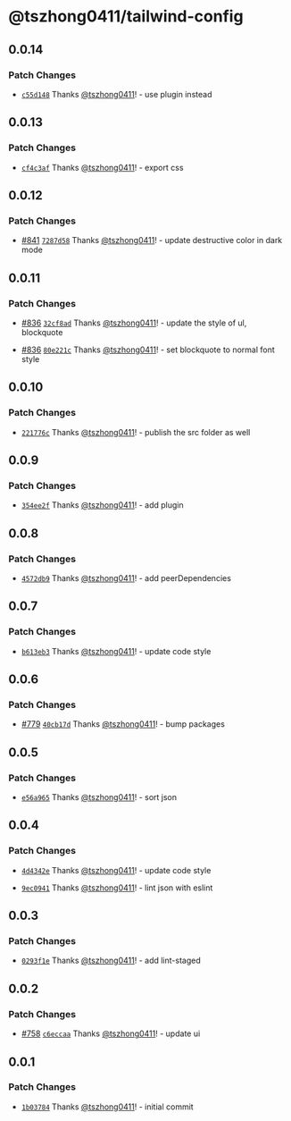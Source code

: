 # @tszhong0411/tailwind-config

## 0.0.14

### Patch Changes

- [`c55d148`](https://github.com/tszhong0411/honghong.me/commit/c55d14871ce7510226d2cb0b02222e86f23a8b40) Thanks [@tszhong0411](https://github.com/tszhong0411)! - use plugin instead

## 0.0.13

### Patch Changes

- [`cf4c3af`](https://github.com/tszhong0411/honghong.me/commit/cf4c3af98757bc3d2daf6dddb60ec68f5d492c29) Thanks [@tszhong0411](https://github.com/tszhong0411)! - export css

## 0.0.12

### Patch Changes

- [#841](https://github.com/tszhong0411/honghong.me/pull/841) [`7287d58`](https://github.com/tszhong0411/honghong.me/commit/7287d58e01d380c935f96d8e45ffa8a69bd8e575) Thanks [@tszhong0411](https://github.com/tszhong0411)! - update destructive color in dark mode

## 0.0.11

### Patch Changes

- [#836](https://github.com/tszhong0411/honghong.me/pull/836) [`32cf8ad`](https://github.com/tszhong0411/honghong.me/commit/32cf8ade55089eb5fc8909ec222f3aba4167f135) Thanks [@tszhong0411](https://github.com/tszhong0411)! - update the style of ul, blockquote

- [#836](https://github.com/tszhong0411/honghong.me/pull/836) [`80e221c`](https://github.com/tszhong0411/honghong.me/commit/80e221c06956636387a75438fb9d94c2bc4f0bfb) Thanks [@tszhong0411](https://github.com/tszhong0411)! - set blockquote to normal font style

## 0.0.10

### Patch Changes

- [`221776c`](https://github.com/tszhong0411/honghong.me/commit/221776c1d71aa0f2d252da9ad7a97406ee7e5e29) Thanks [@tszhong0411](https://github.com/tszhong0411)! - publish the src folder as well

## 0.0.9

### Patch Changes

- [`354ee2f`](https://github.com/tszhong0411/honghong.me/commit/354ee2fb54efb4aa35737760cd008271a0765ff2) Thanks [@tszhong0411](https://github.com/tszhong0411)! - add plugin

## 0.0.8

### Patch Changes

- [`4572db9`](https://github.com/tszhong0411/honghong.me/commit/4572db99b755ec13ddeed22c6034a096c2f701fc) Thanks [@tszhong0411](https://github.com/tszhong0411)! - add peerDependencies

## 0.0.7

### Patch Changes

- [`b613eb3`](https://github.com/tszhong0411/honghong.me/commit/b613eb37f940d1c9f9d20cd923ff0d2fa26057df) Thanks [@tszhong0411](https://github.com/tszhong0411)! - update code style

## 0.0.6

### Patch Changes

- [#779](https://github.com/tszhong0411/honghong.me/pull/779) [`40cb17d`](https://github.com/tszhong0411/honghong.me/commit/40cb17de95dfa621d926aecba94f65b0de412a1f) Thanks [@tszhong0411](https://github.com/tszhong0411)! - bump packages

## 0.0.5

### Patch Changes

- [`e56a965`](https://github.com/tszhong0411/honghong.me/commit/e56a96595ccc1d702377c74d3329d77f247c22ca) Thanks [@tszhong0411](https://github.com/tszhong0411)! - sort json

## 0.0.4

### Patch Changes

- [`4d4342e`](https://github.com/tszhong0411/honghong.me/commit/4d4342e75709ba9939561b76171466e2e6becac9) Thanks [@tszhong0411](https://github.com/tszhong0411)! - update code style

- [`9ec0941`](https://github.com/tszhong0411/honghong.me/commit/9ec0941334638c7a6d2d57c1977665c8f6b4b239) Thanks [@tszhong0411](https://github.com/tszhong0411)! - lint json with eslint

## 0.0.3

### Patch Changes

- [`0293f1e`](https://github.com/tszhong0411/honghong.me/commit/0293f1eef1160f3746fc1bdd5c7d914182f6c044) Thanks [@tszhong0411](https://github.com/tszhong0411)! - add lint-staged

## 0.0.2

### Patch Changes

- [#758](https://github.com/tszhong0411/honghong.me/pull/758) [`c6eccaa`](https://github.com/tszhong0411/honghong.me/commit/c6eccaab231468cdc92f800d06128902bccc79cf) Thanks [@tszhong0411](https://github.com/tszhong0411)! - update ui

## 0.0.1

### Patch Changes

- [`1b03784`](https://github.com/tszhong0411/honghong.me/commit/1b0378433c04b66405375bcc229cca5eeb7f0799) Thanks [@tszhong0411](https://github.com/tszhong0411)! - initial commit
